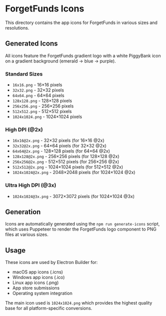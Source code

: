 # ForgetFunds Icons

This directory contains the app icons for ForgetFunds in various sizes and resolutions.

## Generated Icons

All icons feature the ForgetFunds gradient logo with a white PiggyBank icon on a gradient background (emerald → blue → purple).

### Standard Sizes

- `16x16.png` - 16×16 pixels
- `32x32.png` - 32×32 pixels
- `64x64.png` - 64×64 pixels
- `128x128.png` - 128×128 pixels
- `256x256.png` - 256×256 pixels
- `512x512.png` - 512×512 pixels
- `1024x1024.png` - 1024×1024 pixels

### High DPI (@2x)

- `16x16@2x.png` - 32×32 pixels (for 16×16 @2x)
- `32x32@2x.png` - 64×64 pixels (for 32×32 @2x)
- `64x64@2x.png` - 128×128 pixels (for 64×64 @2x)
- `128x128@2x.png` - 256×256 pixels (for 128×128 @2x)
- `256x256@2x.png` - 512×512 pixels (for 256×256 @2x)
- `512x512@2x.png` - 1024×1024 pixels (for 512×512 @2x)
- `1024x1024@2x.png` - 2048×2048 pixels (for 1024×1024 @2x)

### Ultra High DPI (@3x)

- `1024x1024@3x.png` - 3072×3072 pixels (for 1024×1024 @3x)

## Generation

Icons are automatically generated using the `npm run generate-icons` script, which uses Puppeteer to render the ForgetFunds logo component to PNG files at various sizes.

## Usage

These icons are used by Electron Builder for:

- macOS app icons (.icns)
- Windows app icons (.ico)
- Linux app icons (.png)
- App store submissions
- Operating system integration

The main icon used is `1024x1024.png` which provides the highest quality base for all platform-specific conversions.
